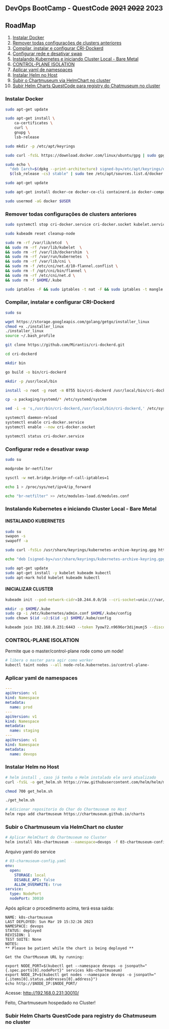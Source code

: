 
## DevOps BootCamp - QuestCode ~~2021~~ ~~2022~~ 2023


## RoadMap

1. [Instalar Docker](#instalar-docker)
2. [Remover todas configurações de clusters anteriores](#remover-todas-configurações-de-clusters-anteriores)
3. [Compilar, instalar e configurar CRI-Dockerd](#compilar-instalar-e-configurar-cri-dockerd)
4. [Configurar rede e desativar swap](#configurar-rede-e-desativar-swap)
5. [Instalando Kubernetes e iniciando Cluster Local - Bare Metal](#instalando-kubernetes-e-iniciando-cluster-local---bare-metal)
6. [CONTROL-PLANE ISOLATION](#control-plane-isolation)
7. [Aplicar yaml de namespaces](#aplicar-yaml-de-namespaces)
8. [Instalar Helm no Host](#instalar-helm-no-host)
9. [Subir o Chartmuseum via HelmChart no cluster](#subir-o-chartmuseum-via-helmchart-no-cluster)
10. [Subir Helm Charts QuestCode para registry do Chatmuseum no cluster](#subir-helm-charts-questcode-para-registry-do-chatmuseum-no-cluster)


### Instalar Docker

```bash
sudo apt-get update

sudo apt-get install \
    ca-certificates \
    curl \
    gnupg \
    lsb-release

sudo mkdir -p /etc/apt/keyrings

sudo curl -fsSL https://download.docker.com/linux/ubuntu/gpg | sudo gpg --dearmor -o /etc/apt/keyrings/docker.gpg

sudo echo \
  "deb [arch=$(dpkg --print-architecture) signed-by=/etc/apt/keyrings/docker.gpg] https://download.docker.com/linux/ubuntu \
  $(lsb_release -cs) stable" | sudo tee /etc/apt/sources.list.d/docker.list > /dev/null

sudo apt-get update

sudo apt-get install docker-ce docker-ce-cli containerd.io docker-compose-plugin

sudo usermod -aG docker $USER
```


### Remover todas configurações de clusters anteriores

```bash
sudo systemctl stop cri-docker.service cri-docker.socket kubelet.service

sudo kubeadm reset cleanup-node

sudo rm -rf /var/lib/etcd  \
&& sudo rm -rf /var/lib/kubelet  \
&& sudo rm -rf /var/lib/dockershim  \
&& sudo rm -rf /var/run/kubernetes  \
&& sudo rm -rf /var/lib/cni \
&& sudo rm -f /etc/cni/net.d/10-flannel.conflist \
&& sudo rm -f /opt/cni/bin/flannel \
&& sudo rm -rf /etc/cni/net.d \
&& sudo rm -f $HOME/.kube

sudo iptables -F && sudo iptables -t nat -F && sudo iptables -t mangle -F && sudo iptables -X
```


### Compilar, instalar e configurar CRI-Dockerd

```bash
sudo su 

wget https://storage.googleapis.com/golang/getgo/installer_linux
chmod +x ./installer_linux
./installer_linux
source ~/.bash_profile

git clone https://github.com/Mirantis/cri-dockerd.git

cd cri-dockerd

mkdir bin

go build -o bin/cri-dockerd

mkdir -p /usr/local/bin

install -o root -g root -m 0755 bin/cri-dockerd /usr/local/bin/cri-dockerd

cp -a packaging/systemd/* /etc/systemd/system

sed -i -e 's,/usr/bin/cri-dockerd,/usr/local/bin/cri-dockerd,' /etc/systemd/system/cri-docker.service

systemctl daemon-reload
systemctl enable cri-docker.service
systemctl enable --now cri-docker.socket

systemctl status cri-docker.service
```


### Configurar rede e desativar swap

```bash
sudo su

modprobe br-netfilter

sysctl -w net.bridge.bridge-nf-call-iptables=1

echo 1 > /proc/sys/net/ipv4/ip_forward

echo "br-netfilter" >> /etc/modules-load.d/modules.conf
```


### Instalando Kubernetes e iniciando Cluster Local - Bare Metal

#### INSTALANDO KUBERNETES

```bash
sudo su
swapon -s
swapoff -a

sudo curl -fsSLo /usr/share/keyrings/kubernetes-archive-keyring.gpg https://packages.cloud.google.com/apt/doc/apt-key.gpg

echo "deb [signed-by=/usr/share/keyrings/kubernetes-archive-keyring.gpg] https://apt.kubernetes.io/ kubernetes-xenial main" | sudo tee /etc/apt/sources.list.d/kubernetes.list

sudo apt-get update
sudo apt-get install -y kubelet kubeadm kubectl
sudo apt-mark hold kubelet kubeadm kubectl
```


#### INICIALIZAR CLUSTER

```bash
kubeadm init --pod-network-cidr=10.244.0.0/16 --cri-socket=unix:///var/run/cri-dockerd.sock

mkdir -p $HOME/.kube
sudo cp -i /etc/kubernetes/admin.conf $HOME/.kube/config
sudo chown $(id -u):$(id -g) $HOME/.kube/config

kubeadm join 192.168.0.231:6443 --token 7yow72.n9696or3dijmumj5 --discovery-token-ca-cert-hash sha256:0e8c2f7020c14e48897b4d0edfbbdb760ad0c8fb4a6379fd5bb8916bb27f79cb 
```


### CONTROL-PLANE ISOLATION

Permite que o master/control-plane rode como um node!

```bash
# libera o master para agir como worker
kubectl taint nodes --all node-role.kubernetes.io/control-plane-
```


### Aplicar yaml de namespaces

```yaml
---
apiVersion: v1
kind: Namespace
metadata:
  name: prod
---
apiVersion: v1
kind: Namespace
metadata:
  name: staging
---
apiVersion: v1
kind: Namespace
metadata:
  name: devops

```

### Instalar Helm no Host

```bash
# helm install , caso já tenha o Helm instalado ele será atualizado
curl -fsSL -o get_helm.sh https://raw.githubusercontent.com/helm/helm/main/scripts/get-helm-3

chmod 700 get_helm.sh

./get_helm.sh

# Adicionar repositorio do Char do Chartmuseum no Host
helm repo add chartmuseum https://chartmuseum.github.io/charts
```


### Subir o Chartmuseum via HelmChart no cluster

```bash
# Aplicar HelmChart do Chartmuseum no Cluster
helm install k8s-chartmuseum --namespace=devops -f 03-chartmuseum-config.yaml chartmuseum/chartmuseum
```

Arquivo yaml do service

```yaml
# 03-charmuseum-config.yaml
env:
  open:
    STORAGE: local
    DISABLE_API: false
    ALLOW_OVERWRITE: true
service:
  type: NodePort
  nodePort: 30010
```

Após aplicar o procedimento acima, terá essa saida:

```
NAME: k8s-chartmuseum
LAST DEPLOYED: Sun Mar 19 15:32:26 2023
NAMESPACE: devops
STATUS: deployed
REVISION: 1
TEST SUITE: None
NOTES:
** Please be patient while the chart is being deployed **

Get the ChartMuseum URL by running:

export NODE_PORT=$(kubectl get --namespace devops -o jsonpath="{.spec.ports[0].nodePort}" services k8s-chartmuseum)
export NODE_IP=$(kubectl get nodes --namespace devops -o jsonpath="{.items[0].status.addresses[0].address}")
echo http://$NODE_IP:$NODE_PORT/
```

Acesse: http://192.168.0.231:30010/

Feito, Chartmuseum hospedado no Cluster!


### Subir Helm Charts QuestCode para registry do Chatmuseum no cluster

```bash

```
